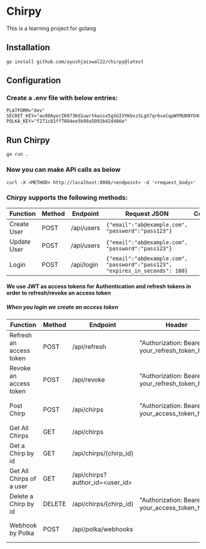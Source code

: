 # Chirpy

This is a learning project for golang

## Installation

`go install github.com/ayushjaiswal22/chirpy@latest`

## Configuration

### Create a .env file with below entries:

```
PLATFORM="dev"
SECRET_KEY="au98AyorIK073Kd1uwrtkwssx5gSGIVYKUvzSLgX7qr6soCqpWYMUDNYO4mVC7kAAO+mMSuiQz2jGivuKvYv0Q=="
POLKA_KEY="f271c81ff7084ee5b99a5091b42d486e"
```

## Run Chirpy

`go run .`

### Now you can make API calls as below

`curl -X <METHOD> http://localhost:8080/<endpoint> -d '<request_body>'`

### Chirpy supports the following methods:

| Function                  | Method    | Endpoint                        | Request JSON                                                                    | Comments |
|---------------------------|-----------|---------------------------------|---------------------------------------------------------------------------------|----------|
| Create User               | POST      | /api/users                      | `{"email":"ab@example.com", "password":"pass123"}`                              |          |
| Update User               | POST      | /api/users                      | `{"email":"ab@example.com", "password":"pass123"}`                              |          |
| Login                     | POST      | /api/login                      | `{"email":"ab@example.com", "password":"pass123", "expires_in_seconds": 100}`   |          |

#### We use JWT as access tokens for Authentication and refresh tokens in order to refresh/revoke an access token

##### When you login we create an access token 

| Function                    | Method    | Endpoint                        | Header                                          | Request JSON                                         | Comments                |
|-----------------------------|-----------|---------------------------------|-------------------------------------------------|------------------------------------------------------|-------------------------|
| Refresh an access token     | POST      | /api/refresh                    | "Authorization: Bearer your_refresh_token_here" |                                                      |                         |
| Revoke an access token      | POST      | /api/revoke                     | "Authorization: Bearer your_refresh_token_here" |                                                      |                         |
| Post Chirp                  | POST      | /api/chirps                     | "Authorization: Bearer your_access_token_here"  | `{"user_id":"123-abc-456", "body":"Hey There! :-)"}` |                         |
| Get All Chirps              | GET       | /api/chirps                     |                                                 |                                                      |                         |
| Get a Chirp by id           | GET       | /api/chirps/{chirp_id}          |                                                 |                                                      |                         |
| Get All Chirps of a user    | GET       | /api/chirps?author_id=<user_id> |                                                 |                                                      |                         |
| Delete a Chirp by id        | DELETE    | /api/chirps/{chirp_id}          | "Authorization: Bearer your_access_token_here"  |                                                      |                         |
| Webhook by Polka            | POST      | /api/polka/webhooks             |                                                 |                                                      | To upgrade to Chirpy Red|


